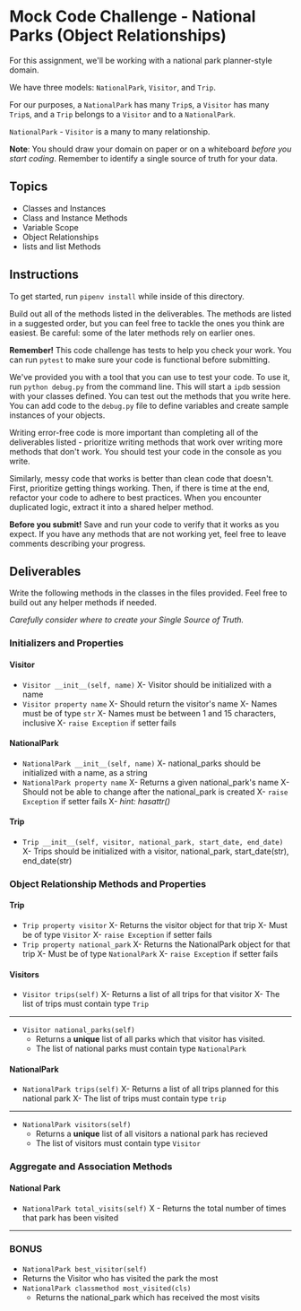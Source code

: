 # Mock Code Challenge - National Parks (Object Relationships)

For this assignment, we'll be working with a national park planner-style domain.

We have three models: `NationalPark`, `Visitor`, and `Trip`.

For our purposes, a `NationalPark` has many `Trip`s, a `Visitor` has many
`Trip`s, and a `Trip` belongs to a `Visitor` and to a `NationalPark`.

`NationalPark` - `Visitor` is a many to many relationship.

**Note**: You should draw your domain on paper or on a whiteboard _before you
start coding_. Remember to identify a single source of truth for your data.

## Topics

- Classes and Instances
- Class and Instance Methods
- Variable Scope
- Object Relationships
- lists and list Methods

## Instructions

To get started, run `pipenv install` while inside of this directory.

Build out all of the methods listed in the deliverables. The methods are listed
in a suggested order, but you can feel free to tackle the ones you think are
easiest. Be careful: some of the later methods rely on earlier ones.

**Remember!** This code challenge has tests to help you check your work. You
can run `pytest` to make sure your code is functional before submitting.

We've provided you with a tool that you can use to test your code. To use it,
run `python debug.py` from the command line. This will start a `ipdb` session
with your classes defined. You can test out the methods that you write here. You
can add code to the `debug.py` file to define variables and create sample
instances of your objects.

Writing error-free code is more important than completing all of the
deliverables listed - prioritize writing methods that work over writing more
methods that don't work. You should test your code in the console as you write.

Similarly, messy code that works is better than clean code that doesn't. First,
prioritize getting things working. Then, if there is time at the end, refactor
your code to adhere to best practices. When you encounter duplicated logic,
extract it into a shared helper method.

**Before you submit!** Save and run your code to verify that it works as you
expect. If you have any methods that are not working yet, feel free to leave
comments describing your progress.

## Deliverables

Write the following methods in the classes in the files provided. Feel free to
build out any helper methods if needed.

_Carefully consider where to create your Single Source of Truth._

### Initializers and Properties

#### Visitor

- `Visitor __init__(self, name)`
X- Visitor should be initialized with a name
- `Visitor property name`
X- Should return the visitor's name
X- Names must be of type `str`
X- Names must be between 1 and 15 characters, inclusive
X- `raise Exception` if setter fails

#### NationalPark

- `NationalPark __init__(self, name)`
X- national_parks should be initialized with a name, as a string
- `NationalPark property name`
X- Returns a given national_park's name
X- Should not be able to change after the national_park is created
X- `raise Exception` if setter fails
X- _hint: hasattr()_

#### Trip

- `Trip __init__(self, visitor, national_park, start_date, end_date)`
X- Trips should be initialized with a visitor, national_park, start_date(str), end_date(str)

### Object Relationship Methods and Properties

#### Trip

- `Trip property visitor`
 X- Returns the visitor object for that trip
 X- Must be of type `Visitor`
 X- `raise Exception` if setter fails
- `Trip property national_park`
 X- Returns the NationalPark object for that trip
 X- Must be of type `NationalPark`
 X- `raise Exception` if setter fails

#### Visitors

- `Visitor trips(self)`
 X- Returns a list of all trips for that visitor
 X- The list of trips must contain type `Trip`
 _______________________________
- `Visitor national_parks(self)`
  - Returns a **unique** list of all parks which that visitor has visited.
  - The list of national parks must contain type `NationalPark` 

#### NationalPark

- `NationalPark trips(self)`
 X- Returns a list of all trips planned for this national park
 X- The list of trips must contain type `trip`
 ______________________________
- `NationalPark visitors(self)`
  - Returns a **unique** list of all visitors a national park has recieved
  - The list of visitors must contain type `Visitor`

### Aggregate and Association Methods

#### National Park

- `NationalPark total_visits(self)`
 X - Returns the total number of times that park has been visited
 __________________________________
 ### BONUS
- `NationalPark best_visitor(self)`
 - Returns the Visitor who has visited the park the most
- `NationalPark classmethod most_visited(cls)`
  - Returns the national_park which has received the most visits